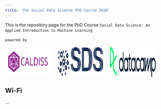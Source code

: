 ```yaml
---
title: 'The Social Data Science PhD Course 2020'
---
```

This is the repository page for the PhD Course 
`Social Data Science: An Applied Introduction to Machine Learning`

`powered by`

<a href="https://www.en.caldiss.aau.dk/"  target="_blank"><img src="caldiss.png" alt="caldisslogo"
    title="caldisslogo" width="150" height="100" /></a> &ensp;&ensp;  <a href="https://sds.aau.dk/"  target="_blank"> <img src="sdslogo.png" alt="sdslogo"
    title="SDSlogo" width="150" height="100"/></a> &ensp;&ensp; <a href="https://www.datacamp.com/"  target="_blank"><img src="DataCampLogo.png" alt="datacamplogo"
    title="datacamplogo" width="150" height="100" /></a>



## Wi-Fi
...